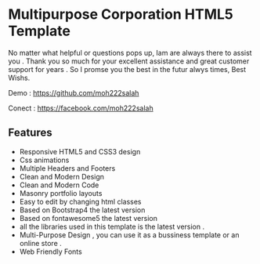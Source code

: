 # Multipurpose Corporation HTML5 Template

No matter what helpful or questions pops up, Iam are always there to assist you . 
Thank you so much for your excellent assistance and great customer support for years .
So I promse you the best in the futur alwys times, Best Wishs.
            

Demo : https://github.com/moh222salah

Conect : https://facebook.com/moh222salah



## Features

*   Responsive HTML5 and CSS3 design
*   Css animations
*   Multiple Headers and Footers
*   Clean and Modern Design
*   Clean and Modern Code
*   Masonry portfolio layouts
*   Easy to edit by changing html classes
*   Based on Bootstrap4 the latest version
*   Based on fontawesome5 the latest version
*   all the libraries used in this template is the latest version .
*   Multi-Purpose Design , you can use it as a bussiness template or an online store .
*   Web Friendly Fonts
